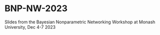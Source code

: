 # BNP-NW-2023
Slides from the Bayesian Nonparametric Networking Workshop at Monash University, Dec 4-7 2023
